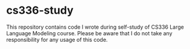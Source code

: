 # cs336-study

This repository contains code I wrote during self-study of CS336 Large Language Modeling course. Please be aware that I do not take any responsibility for any usage of this code. 